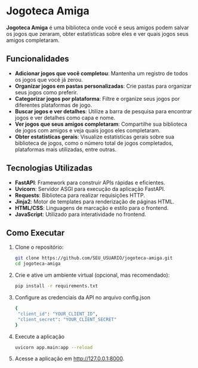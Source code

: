 # Jogoteca Amiga

**Jogoteca Amiga** é uma biblioteca onde você e seus amigos podem salvar os jogos que zeraram, obter estatísticas sobre eles e ver quais jogos seus amigos completaram. 

## Funcionalidades

- **Adicionar jogos que você completou**: Mantenha um registro de todos os jogos que você já zerou.
- **Organizar jogos em pastas personalizadas**: Crie pastas para organizar seus jogos como preferir.
- **Categorizar jogos por plataforma**: Filtre e organize seus jogos por diferentes plataformas de jogo.
- **Buscar jogos e ver detalhes**: Utilize a barra de pesquisa para encontrar jogos e ver detalhes como capa e nome.
- **Ver jogos que seus amigos completaram**: Compartilhe sua biblioteca de jogos com amigos e veja quais jogos eles completaram.
- **Obter estatísticas gerais**: Visualize estatísticas gerais sobre sua biblioteca de jogos, como o número total de jogos completados, plataformas mais utilizadas, entre outras.

## Tecnologias Utilizadas

- **FastAPI**: Framework para construir APIs rápidas e eficientes.
- **Uvicorn**: Servidor ASGI para execução da aplicação FastAPI.
- **Requests**: Biblioteca para realizar requisições HTTP.
- **Jinja2**: Motor de templates para renderização de páginas HTML.
- **HTML/CSS**: Linguagens de marcação e estilo para o frontend.
- **JavaScript**: Utilizado para interatividade no frontend.

## Como Executar

1. Clone o repositório:

   ```bash
   git clone https://github.com/SEU_USUARIO/jogoteca-amiga.git
   cd jogoteca-amiga
   
2. Crie e ative um ambiente virtual (opcional, mas recomendado):
   ```bash
   pip install -r requirements.txt

4. Configure as credenciais da API no arquivo config.json
   ```bash
   {
    "client_id": "YOUR_CLIENT_ID",
    "client_secret": "YOUR_CLIENT_SECRET"
   }

6. Execute a aplicação
   ```bash
   uvicorn app.main:app --reload

8. Acesse a aplicação em http://127.0.0.1:8000.
